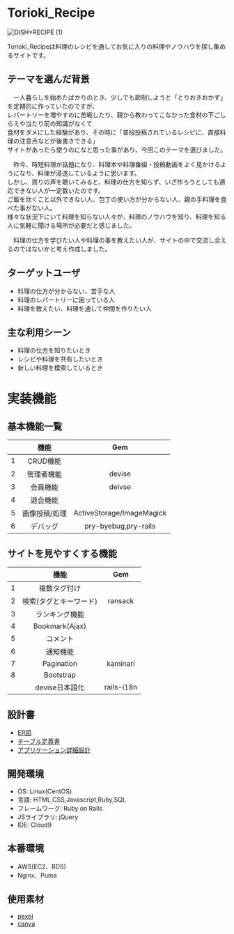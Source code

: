 # Torioki_Recipe

![DISH×RECIPE (1)](https://user-images.githubusercontent.com/106646758/187017213-e1a99488-b11e-429e-af4a-a8643e04fbf3.png)

Torioki_Recipeは料理のレシピを通してお気に入りの料理やノウハウを探し集めるサイトです。

## テーマを選んだ背景
　一人暮らしを始めたばかりのとき、少しでも節制しようと「とりおきおかず」を定期的に作っていたのですが、<br>
レパートリーを増やすのに苦戦したり、親から教わってこなかった食材の下ごしらえや当たり前の知識がなくて<br>
食材をダメにした経験があり、その時に「普段投稿されているレシピに、直接料理の注意点などが後書きできる」<br>
サイトがあったら使うのになと思った事があり、今回このテーマを選びました。<br>

　昨今、時短料理が話題になり、料理本や料理番組・投稿動画をよく見かけるようになり、料理が浸透しているように思います。<br>
しかし、周りの声を聴いてみると、料理の仕方を知らず、いざ作ろうとしても適応できない人が一定数いたのです。<br>
ご飯を炊くこと以外できない人、包丁の使い方が分からない人、親の手料理を食べた事がない人。<br>
様々な状況下にいて料理を知らない人々が、料理のノウハウを知り、料理を知る人に気軽に聞ける場所が必要だと感じました。<br>

　料理の仕方を学びたい人や料理の事を教えたい人が、サイトの中で交流し合えるのではないかと考え作成しました。

## ターゲットユーザ
- 料理の仕方が分からない、苦手な人
- 料理のレパートリーに困っている人
- 料理を教えたい、料理を通して仲間を作りたい人

## 主な利用シーン
- 料理の仕方を知りたいとき
- レシピや料理を共有したいとき
- 新しい料理を模索しているとき

# 実装機能
## 基本機能一覧
| | 機能 | Gem |
|:-:|:-:|:-:|
|1|CRUD機能||
|2|管理者機能|devise|
|3|会員機能|deivse|
|4|退会機能||
|5|画像投稿/処理|ActiveStorage/ImageMagick|
|6|デバッグ|pry-byebug,pry-rails|

## サイトを見やすくする機能
||機能|Gem|
|:-:|:-:|:-:|
|1|複数タグ付け||
|2|検索(タグとキーワード)|ransack|
|3|ランキング機能||
|4|Bookmark(Ajax)||
|5|コメント||
|6|通知機能||
|7|Pagination|kaminari|
|8|Bootstrap||
||devise日本語化|rails-i18n|

## 設計書
- [ER図](https://app.diagrams.net/#G19IT4eb-ODjpnKxVwaQqhCoQIzikn0yAO)
- [テーブル定義書](https://docs.google.com/spreadsheets/d/1_RG8K9y7yeDuKJj9YIw1XFF6M2Hqrjxr1tLJaWPnFFk/edit#gid=1373217982)
- [アプリケーション詳細設計](https://docs.google.com/spreadsheets/d/1lDUJL8e82KvzuksykRMzJr56p5FeuLPuo7mrQIVGZZw/edit#gid=868872552)

## 開発環境
- OS: Linux(CentOS)
- 言語: HTML,CSS,Javascript,Ruby,SQL
- フレームワーク: Ruby on Rails
- JSライブラリ: jQuery
- IDE: Cloud9

## 本番環境
- AWS(EC2、RDS)
- Nginx、Puma

## 使用素材
- [pexel](https://www.pexels.com/ja-jp/)
- [canva](https://www.canva.com/)
